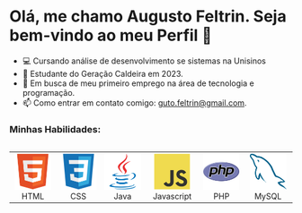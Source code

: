 # Olá, me chamo Augusto Feltrin. Seja bem-vindo ao meu Perfil 👋

- 💻 Cursando análise de desenvolvimento se sistemas na Unisinos 
- 🌱 Estudante do Geração Caldeira em 2023.
- 🔭 Em busca de meu primeiro emprego na área de tecnologia e programação.
- 📫 Como entrar em contato comigo: [guto.feltrin@gmail.com](mailto:guto.feltrin@gmail.com).

### Minhas Habilidades:

<div style="display: flex; align-items: flex-start; align: center">
  <table align="center">
    <tr>
      <td align="center" width="96">
        <a href="https://drive.google.com/file/d/1p2Y4xDEixiKGIndXhAvXaa1zQothjKoI/view?usp=sharing">
          <img src="https://raw.githubusercontent.com/devicons/devicon/master/icons/html5/html5-original.svg" alt="HTML5" width="65" height="65" />
        </a>
        <br>HTML
      </td>
      <td align="center" width="96">
        <img src="https://raw.githubusercontent.com/devicons/devicon/master/icons/css3/css3-original.svg" alt="CSS" width="65" height="65" />
        <br>CSS
      </td>
      <td align="center" width="96">
        <img src="https://raw.githubusercontent.com/devicons/devicon/master/icons/java/java-original.svg" alt="Java" width="65" height="65" />
        <br>Java
      </td>
      <td align="center" width="96">
        <img src="https://raw.githubusercontent.com/devicons/devicon/master/icons/javascript/javascript-original.svg" alt="Java" width="65" height="65" />
        <br>Javascript
      </td>
      <td align="center" width="96">
        <img src="https://raw.githubusercontent.com/devicons/devicon/master/icons/php/php-original.svg" alt="PHP" width="65" height="65" />
        <br>PHP
      </td>
      <td align="center" width="96">
        <img src="https://raw.githubusercontent.com/devicons/devicon/master/icons/mysql/mysql-original.svg" alt="MySQL" width="65" height="65" />
        <br>MySQL
      </td>
    </tr>
  </table>
</div>

